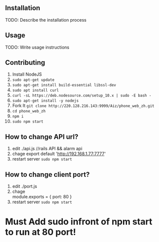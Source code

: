 ## Installation
TODO: Describe the installation process
## Usage
TODO: Write usage instructions
## Contributing
1. Install NodeJS
2. `sudo apt-get update`
3. `sudo apt-get install build-essential libssl-dev`
4. `sudo apt install curl`
5. `curl -sL https://deb.nodesource.com/setup_10.x | sudo -E bash -`
6. `sudo apt-get install -y nodejs`
7. Fork It `git clone http://220.128.216.143:9999/Aiz/phone_web_zh.git`
8. `cd phone_web_zh`
9. `npm i`
10. `sudo npm start`
## How to change API url?
1. edit ./api.js  //rails API && alarm api
2. chage     export default 'http://192.168.1.77:7777'
3. restart server `sudo npm start`
## How to change client port?
1. edit ./port.js
2. chage     
module.exports = {
  port: 80
}
3. restart server `sudo npm start`

# Must Add sudo infront of npm start to run at 80 port!